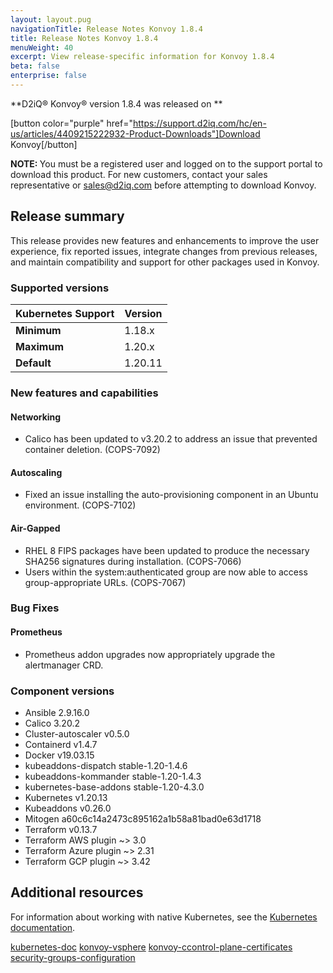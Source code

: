 ```yaml
---
layout: layout.pug
navigationTitle: Release Notes Konvoy 1.8.4
title: Release Notes Konvoy 1.8.4
menuWeight: 40
excerpt: View release-specific information for Konvoy 1.8.4
beta: false
enterprise: false
---
```

<!-- markdownlint-disable MD034 -->

**D2iQ&reg; Konvoy&reg; version 1.8.4 was released on **

[button color="purple" href="https://support.d2iq.com/hc/en-us/articles/4409215222932-Product-Downloads"]Download Konvoy[/button]

<p class="message--note"><strong>NOTE: </strong>You must be a registered user and logged on to the support portal to download this product. For new customers, contact your sales representative or <a href="mailto:sales@d2iq.com">sales@d2iq.com</a> before attempting to download Konvoy.</p>

## Release summary

This release provides new features and enhancements to improve the user experience, fix reported issues, integrate changes from previous releases, and maintain compatibility and support for other packages used in Konvoy.

### Supported versions

| Kubernetes Support | Version |
| ------------------ | ------- |
| **Minimum**  | 1.18.x  |
| **Maximum**  | 1.20.x  |
| **Default**  | 1.20.11  |

### New features and capabilities

#### Networking

- Calico has been updated to v3.20.2 to address an issue that prevented container deletion. (COPS-7092)

#### Autoscaling

- Fixed an issue installing the auto-provisioning component in an Ubuntu environment. (COPS-7102)

#### Air-Gapped

- RHEL 8 FIPS packages have been updated to produce the necessary SHA256 signatures during installation. (COPS-7066)
- Users within the system:authenticated group are now able to access group-appropriate URLs. (COPS-7067)

### Bug Fixes

#### Prometheus

-  Prometheus addon upgrades now appropriately upgrade the alertmanager CRD.

### Component versions

- Ansible 2.9.16.0
- Calico 3.20.2
- Cluster-autoscaler v0.5.0
- Containerd v1.4.7
- Docker v19.03.15
- kubeaddons-dispatch stable-1.20-1.4.6
- kubeaddons-kommander stable-1.20-1.4.3
- kubernetes-base-addons stable-1.20-4.3.0
- Kubernetes v1.20.13
- Kubeaddons v0.26.0
- Mitogen a60c6c14a2473c895162a1b58a81bad0e63d1718
- Terraform v0.13.7
- Terraform AWS plugin ~> 3.0
- Terraform Azure plugin ~> 2.31
- Terraform GCP plugin ~> 3.42


## Additional resources

For information about working with native Kubernetes, see the [Kubernetes documentation](https://kubernetes.io/docs/home/).

[kubernetes-doc](https://kubernetes.io/docs/home/)
[konvoy-vsphere](/../../install/install-vsphere)
[konvoy-ccontrol-plane-certificates](/../../networking/control-plane-certificates/)
[security-groups-configuration](/../../install/install-aws/advanced-provisioning#security-groups)
